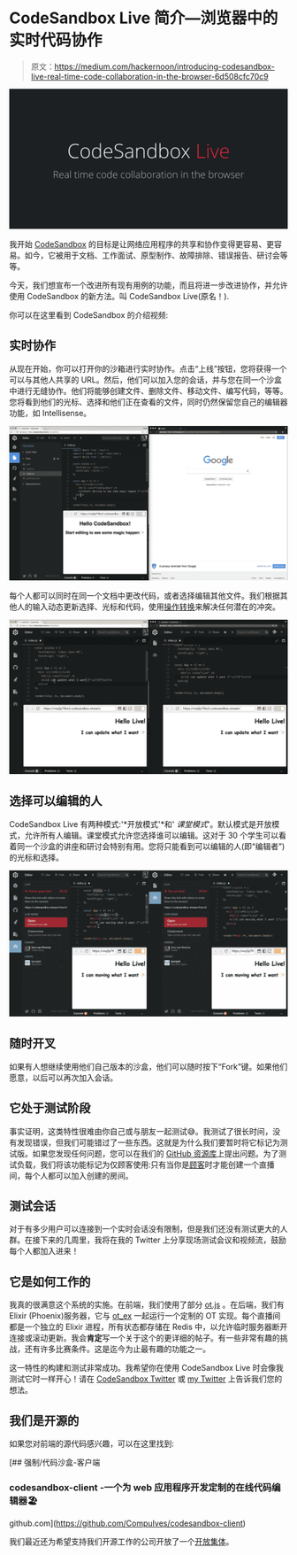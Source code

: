 # CodeSandbox Live 简介—浏览器中的实时代码协作

> 原文：<https://medium.com/hackernoon/introducing-codesandbox-live-real-time-code-collaboration-in-the-browser-6d508cfc70c9>

![](img/00b401c3783bfaf0eabd57ec1d7286e8.png)

我开始 [CodeSandbox](https://codesandbox.io) 的目标是让网络应用程序的共享和协作变得更容易、更容易。如今，它被用于文档、工作面试、原型制作、故障排除、错误报告、研讨会等等。

今天，我们想宣布一个改进所有现有用例的功能，而且将进一步改进协作，并允许使用 CodeSandbox 的新方法。叫 CodeSandbox Live(原名！).

你可以在这里看到 CodeSandbox 的介绍视频:

## 实时协作

从现在开始，你可以打开你的沙箱进行实时协作。点击“上线”按钮，您将获得一个可以与其他人共享的 URL。然后，他们可以加入您的会话，并与您在同一个沙盒中进行无缝协作。他们将能够创建文件、删除文件、移动文件、编写代码，等等。您将看到他们的光标、选择和他们正在查看的文件，同时仍然保留您自己的编辑器功能，如 Intellisense。

![](img/f9119a48ed7b69e1868d9d8476f43807.png)

每个人都可以同时在同一个文档中更改代码，或者选择编辑其他文件。我们根据其他人的输入动态更新选择、光标和代码，使用[操作转换](https://en.wikipedia.org/wiki/Operational_transformation)来解决任何潜在的冲突。

![](img/fd5792dfa5d655b1535dd694949fa3f1.png)

## 选择可以编辑的人

CodeSandbox Live 有两种模式:'*开放模式'*和' *课堂模式*'。默认模式是开放模式，允许所有人编辑。课堂模式允许您选择谁可以编辑。这对于 30 个学生可以看着同一个沙盒的讲座和研讨会特别有用。您将只能看到可以编辑的人(即“编辑者”)的光标和选择。

![](img/de96565f746e4625a1925182b1380343.png)

## 随时开叉

如果有人想继续使用他们自己版本的沙盒，他们可以随时按下“Fork”键。如果他们愿意，以后可以再次加入会话。

## 它处于测试阶段

事实证明，这类特性很难由你自己或与朋友一起测试😅。我测试了很长时间，没有发现错误，但我们可能错过了一些东西。这就是为什么我们要暂时将它标记为测试版。如果您发现任何问题，您可以在我们的 [GitHub 资源库](https://github.com/CompuIves/codesandbox-client)上提出问题。为了测试负载，我们将该功能标记为仅顾客使用:只有当你是[顾客](https://codesandbox.io/patron)时才能创建一个直播间，每个人都可以加入创建的房间。

## 测试会话

对于有多少用户可以连接到一个实时会话没有限制，但是我们还没有测试更大的人群。在接下来的几周里，我将在我的 Twitter 上分享现场测试会议和视频流，鼓励每个人都加入进来！

## 它是如何工作的

我真的很满意这个系统的实施。在前端，我们使用了部分 [ot.js](https://github.com/Operational-Transformation/ot.js) 。在后端，我们有 Elixir (Phoenix)服务器，它与 [ot_ex](https://github.com/jclem/ot_ex) 一起运行一个定制的 OT 实现。每个直播间都是一个独立的 Elixir 进程，所有状态都存储在 Redis 中，以允许临时服务器断开连接或滚动更新。我会**肯定**写一个关于这个的更详细的帖子。有一些非常有趣的挑战，还有许多比赛条件。这是迄今为止最有趣的功能之一。

这一特性的构建和测试非常成功。我希望你在使用 CodeSandbox Live 时会像我测试它时一样开心！请在 [CodeSandbox Twitter](https://twitter.com/codesandboxapp) 或 [my Twitter](https://twitter.com/CompuIves) 上告诉我们您的想法。

## 我们是开源的

如果您对前端的源代码感兴趣，可以在这里找到:

[](https://github.com/CompuIves/codesandbox-client) [## 强制/代码沙盒-客户端

### codesandbox-client -一个为 web 应用程序开发定制的在线代码编辑器🏖️

github.com](https://github.com/CompuIves/codesandbox-client) 

我们最近还为希望支持我们开源工作的公司开放了一个[开放集体](https://opencollective.com/codesandbox)。